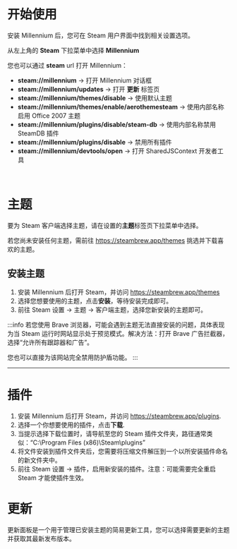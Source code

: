 # 开始使用

安装 Millennium 后，您可在 Steam 用户界面中找到相关设置选项。

从左上角的 **Steam** 下拉菜单中选择 **Millennium**

您也可以通过 **steam** url 打开 Millennium：

-   **steam://millennium** -> 打开 Millennium 对话框
-   **steam://millennium/updates** -> 打开 **更新** 标签页
-   **steam://millennium/themes/disable** -> 使用默认主题
-   **steam://millennium/themes/enable/aerothemesteam** -> 使用内部名称启用 Office 2007 主题
-   **steam://millennium/plugins/disable/steam-db** -> 使用内部名称禁用 SteamDB 插件
-   **steam://millennium/plugins/disable** -> 禁用所有插件
-   **steam://millennium/devtools/open** -> 打开 SharedJSContext 开发者工具

&nbsp;

# 主题

要为 Steam 客户端选择主题，请在设置的**主题**标签页下拉菜单中选择。

若您尚未安装任何主题，需前往 https://steambrew.app/themes 挑选并下载喜欢的主题。

## 安装主题

1. 安装 Millennium 后打开 Steam，并访问 https://steambrew.app/themes
2. 选择您想要使用的主题，点击**安装**，等待安装完成即可。
3. 前往 Steam 设置 -> 主题 -> 客户端主题，选择您新安装的主题即可。

:::info
若您使用 Brave 浏览器，可能会遇到主题无法直接安装的问题，具体表现为当 Steam 运行时网站显示处于预览模式。解决方法：打开 Brave 广告拦截器，选择“允许所有跟踪器和广告”。

您也可以直接为该网站完全禁用防护盾功能。
:::

---

# 插件

1. 安装 Millennium 后打开 Steam，并访问 https://steambrew.app/plugins.
2. 选择一个你想要使用的插件，点击**下载**.
3. 当提示选择下载位置时，请导航至您的 Steam 插件文件夹，路径通常类似：“C:\Program Files (x86)\Steam\plugins”
4. 将文件安装到插件文件夹后，您需要将压缩文件解压到一个以所安装插件命名的新文件夹中。
5. 前往 Steam 设置 -> 插件，启用新安装的插件。注意：可能需要完全重启 Steam 才能使插件生效。

# 更新

更新面板是一个用于管理已安装主题的简易更新工具，您可以选择需要更新的主题并获取其最新发布版本。
